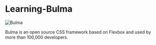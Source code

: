 # Learning-Bulma
![Bulma](https://bulma.io/images/bulma-logo.png)

Bulma is an open source CSS framework based on Flexbox and used by more than 100,000 developers.
